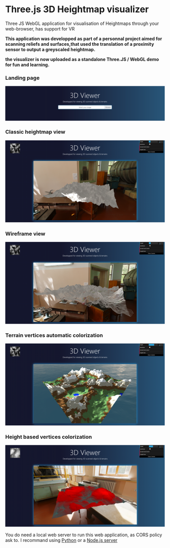 # Three.js 3D Heightmap visualizer
 Three JS WebGL application for visualisation of Heightmaps through your web-browser, has support for VR


**This application was developped as part of a personnal project aimed for scanning reliefs and surfaces,that used the translation of a proximity sensor to output a greyscaled heightmap.**
 
 **the visualizer is now uploaded as a standalone Three.JS / WebGL demo for fun and learning.**
 

### Landing page
![landing page](Screenshots/landing.PNG)

### Classic heightmap view
![classic](Screenshots/classic.png)

### Wireframe view
![wireframe](Screenshots/wireframe.PNG)

### Terrain vertices automatic colorization
![terrain color](Screenshots/terrain.png)

### Height based vertices colorization
![height color](Screenshots/height-color.PNG)

You do need a local web server to run this web application, as CORS policy ask to.
I recommand using [Python](https://docs.python.org/3/library/http.server.html "Python server documentation") or a [Node.js server](https://nodejs.org/en/docs/guides/getting-started-guide/ "NodeJS server documentation")